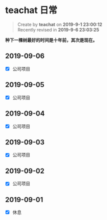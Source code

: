 # teachat 日常

> Create by **teachat** on **2019-9-1 23:00:12**  
> Recently revised in **2019-9-6 23:03:25**

**种下一棵树最好的时间是十年前，其次是现在。**

## 2019-09-06

- [x] 公司项目

## 2019-09-05

- [x] 公司项目

## 2019-09-04

- [x] 公司项目

## 2019-09-03

- [x] 公司项目

## 2019-09-02

- [x] 公司项目

## 2019-09-01

- [x] 休息
